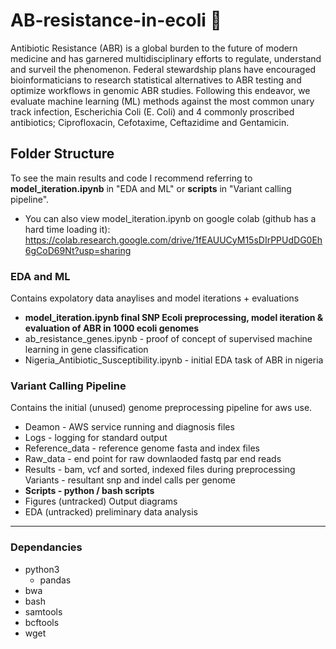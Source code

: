 # AB-resistance-in-ecoli 🧬

Antibiotic Resistance (ABR) is a global burden to the future of modern medicine and has garnered multidisciplinary efforts to regulate, understand and surveil the phenomenon. Federal stewardship plans have encouraged bioinformaticians to research statistical alternatives to ABR testing and optimize workflows in genomic ABR studies. Following this endeavor, we evaluate machine learning (ML) methods against the most common unary track infection, Escherichia Coli (E. Coli) and 4 commonly proscribed antibiotics; Ciprofloxacin, Cefotaxime, Ceftazidime and Gentamicin. 




## Folder Structure


To see the main results and code I recommend referring to **model_iteration.ipynb** in "EDA and ML" or **scripts** in "Variant calling pipeline". 

- You can also view model_iteration.ipynb on google colab (github has a hard time loading it): https://colab.research.google.com/drive/1fEAUUCyM15sDIrPPUdDG0Eh6gCoD69Nt?usp=sharing




### EDA and ML
Contains expolatory data anaylises and model iterations + evaluations

- **model_iteration.ipynb final SNP Ecoli preprocessing, model iteration & evaluation of ABR in 1000 ecoli genomes**
- ab_resistance_genes.ipynb - proof of concept of supervised machine learning in gene classification 
- Nigeria_Antibiotic_Susceptibility.ipynb - initial EDA task of ABR in nigeria



### Variant Calling Pipeline
Contains the initial (unused) genome preprocessing pipeline for aws use.

- Deamon - AWS service running and diagnosis files
- Logs - logging for standard output 
- Reference_data - reference genome fasta and index files
- Raw_data - end point for raw downlaoded fastq par end reads
- Results - bam, vcf and sorted, indexed files during preprocessing
    Variants - resultant snp and indel calls per genome
- **Scripts - python / bash scripts**
- Figures (untracked)
    Output diagrams 
- EDA (untracked) preliminary data analysis




---
### Dependancies
- python3
    - pandas
- bwa
- bash
- samtools
- bcftools
- wget

